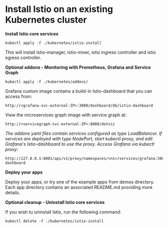 # Install Istio on an existing Kubernetes cluster

<!---
**Optional - Create a Kubernetes namespace and set the current context to use that namespace**

    kubectl create ns <ns>
    
    kubectl config set-context `kubectl config view | grep current-context | awk '{print $2}'` --namespace <ns>
--->

**Install Istio core services**

    kubectl apply -f ./kubernetes/istio-install

This will install istio-manager, istio-mixer, istio ingress controller and istio egress controller.

    
**Optional addons - Monitoring with Prometheus, Grafana and Service Graph**

    kubectl apply -f ./kubernetes/addons/


Grafana custom image contains a build-in Istio-dashboard that you can access from:
    
    http://<grafana-svc-external-IP>:3000/dashboard/db/istio-dashboard

    
View the microservices graph image with service graph at:

    http://<servicegraph-svc-external-IP>:8088/dotviz

*The addons yaml files contain services configured as type LoadBalancer. If services are deployed with type NodePort,
start kubectl proxy, and edit Grafana's Istio-dashboard to use the proxy. Access Grafana via kubectl proxy:*

    http://127.0.0.1:8001/api/v1/proxy/namespaces/<ns>/services/grafana:3000/dashboard/db/istio-dashboard

        
**Deploy your apps**

Deploy your apps, or try one of the example apps from demos directory. Each app directory contains an associated README.md providing more details.


**Optional cleanup - Uninstall Istio core services**

If you wish tu uninstall Istio, run the following command:

    kubectl delete -f ./kubernetes/istio-install
